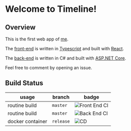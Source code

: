 # Welcome to Timeline!

## Overview

This is the first web app of [me](https://github.com/crupest).

The [front-end](https://github.com/crupest/Timeline/tree/master/FrontEnd) is written in [Typescript](https://www.typescriptlang.org/) and built with [React](https://reactjs.org/).

The [back-end](https://github.com/crupest/Timeline/tree/master/BackEnd) is written in C# and built with [ASP.NET Core](https://github.com/dotnet/aspnetcore).

Feel free to comment by opening an issue.

## Build Status

| usage            | branch    | badge                                                                                     |
| ---------------- | --------- | ----------------------------------------------------------------------------------------- |
| routine build    | `master`  | ![Front End CI](https://github.com/crupest/Timeline/workflows/Front%20End%20CI/badge.svg) |
| routine build    | `master`  | ![Back End CI](https://github.com/crupest/Timeline/workflows/Back%20End%20CI/badge.svg)   |
| docker container | `release` | ![CD](https://github.com/crupest/Timeline/workflows/CD/badge.svg)                         |
